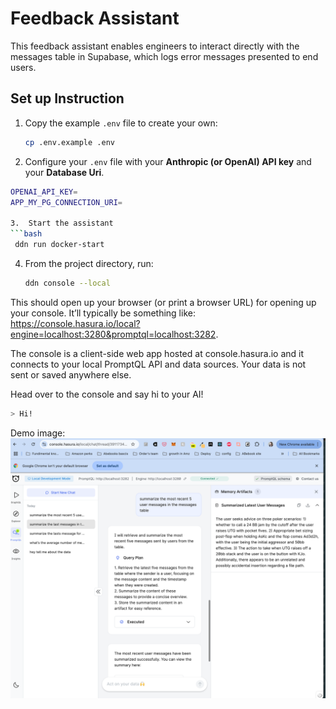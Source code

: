 # Feedback Assistant

This feedback assistant enables engineers to interact directly with the messages table in Supabase, which logs error messages presented to end users.

## Set up Instruction
1. Copy the example `.env` file to create your own:
   ```bash
   cp .env.example .env

2.  Configure your `.env` file with your **Anthropic (or OpenAI) API key** and your **Database Uri**.

   ```bash
   OPENAI_API_KEY=
   APP_MY_PG_CONNECTION_URI=
   
3.  Start the assistant
   ```bash
    ddn run docker-start
   ```
4. From the project directory, run:
   ```bash
   ddn console --local
   ```
This should open up your browser (or print a browser URL) for opening up your console. It’ll typically be something like: https://console.hasura.io/local?engine=localhost:3280&promptql=localhost:3282.

The console is a client-side web app hosted at console.hasura.io and it connects to your local PromptQL API and data sources. Your data is not sent or saved anywhere else.

Head over to the console and say hi to your AI!
   ```bash
   > Hi!
   ```


Demo image:
![img.png](img.png)
